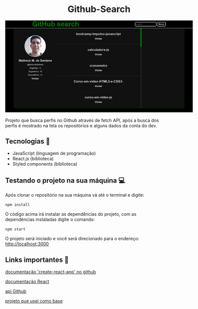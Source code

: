 <div style="width: 600px; margin: auto; text-align: center">
    <h1>Github-Search</h1>
    <img src="src/img/preview.png"/>
</div>

Projeto que busca perfis no Github através de fetch API, após a busca dos perfis é mostrado na tela os repositórios e alguns dados da conta do dev.

## Tecnologias 🔧

* JavaScript (linguagem de programação)
* React.js (biblioteca)
* Styled components (biblioteca)

## Testando o projeto na sua máquina 💻

Após clonar o repositório na sua máquina vá até o terminal e digite:

```node
npm install
```

O código acima irá instalar as dependências do projeto, com as dependências instaladas digite o comando:

```node
npm start
```

O projeto será iniciado e você será direcionado para o endereço: [http://localhost:3000](http://localhost:3000)

## Links importantes 🔗

[documentação 'create-react-app' no github](https://github.com/facebook/create-react-app)

[documentação React](https://reactjs.org/)

[api Github](https://docs.github.com/pt/rest)

[projeto que usei como base](https://github-profiles.netlify.app)